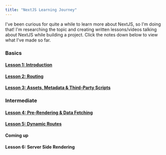 ```yaml
---
title: "NextJS Learning Journey"
---
```

I've been curious for quite a while to learn more about NextJS, so I'm doing that! I'm researching the topic and creating written lessons/videos talking about NextJS while building a project. Click the notes down below to view what I've made so far.

### Basics
#### [Lesson 1: Introduction](Courses/NextJS/NextJS%20-%20Lesson%201.md)
#### [Lesson 2: Routing](Courses/NextJS/NextJS%20-%20Lesson%202.md)
#### [Lesson 3: Assets, Metadata & Third-Party Scripts](Courses/NextJS/NextJS%20-%20Lesson%203.md)

### Intermediate
#### [Lesson 4: Pre-Rendering & Data Fetching](Courses/NextJS/NextJS%20-%20Lesson%204.md)
#### [Lesson 5: Dynamic Routes](Courses/NextJS/NextJS%20-%20Lesson%205.md)

#### Coming up
#### Lesson 6: Server Side Rendering

